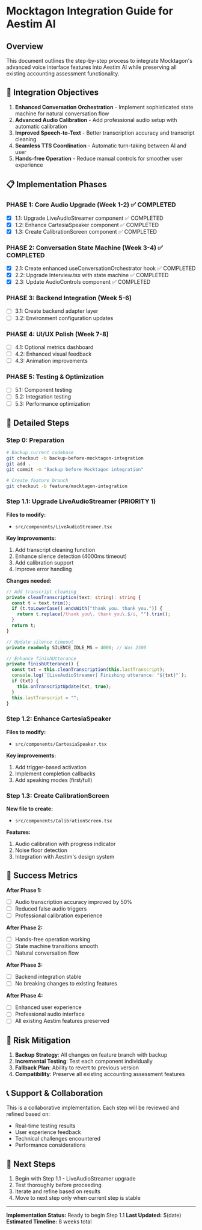 # Mocktagon Integration Guide for Aestim AI

## Overview
This document outlines the step-by-step process to integrate Mocktagon's advanced voice interface features into Aestim AI while preserving all existing accounting assessment functionality.

## 🎯 Integration Objectives
1. **Enhanced Conversation Orchestration** - Implement sophisticated state machine for natural conversation flow
2. **Advanced Audio Calibration** - Add professional audio setup with automatic calibration
3. **Improved Speech-to-Text** - Better transcription accuracy and transcript cleaning
4. **Seamless TTS Coordination** - Automatic turn-taking between AI and user
5. **Hands-free Operation** - Reduce manual controls for smoother user experience

## 📋 Implementation Phases

### PHASE 1: Core Audio Upgrade (Week 1-2) ✅ COMPLETED
- [x] 1.1: Upgrade LiveAudioStreamer component ✅ COMPLETED
- [x] 1.2: Enhance CartesiaSpeaker component ✅ COMPLETED  
- [x] 1.3: Create CalibrationScreen component ✅ COMPLETED

### PHASE 2: Conversation State Machine (Week 3-4) ✅ COMPLETED
- [x] 2.1: Create enhanced useConversationOrchestrator hook ✅ COMPLETED
- [x] 2.2: Upgrade Interview.tsx with state machine ✅ COMPLETED  
- [x] 2.3: Update AudioControls component ✅ COMPLETED

### PHASE 3: Backend Integration (Week 5-6)
- [ ] 3.1: Create backend adapter layer
- [ ] 3.2: Environment configuration updates

### PHASE 4: UI/UX Polish (Week 7-8)
- [ ] 4.1: Optional metrics dashboard
- [ ] 4.2: Enhanced visual feedback
- [ ] 4.3: Animation improvements

### PHASE 5: Testing & Optimization
- [ ] 5.1: Component testing
- [ ] 5.2: Integration testing
- [ ] 5.3: Performance optimization

## 🔧 Detailed Steps

### Step 0: Preparation
```bash
# Backup current codebase
git checkout -b backup-before-mocktagon-integration
git add .
git commit -m "Backup before Mocktagon integration"

# Create feature branch
git checkout -b feature/mocktagon-integration
```

### Step 1.1: Upgrade LiveAudioStreamer (PRIORITY 1)

**Files to modify:**
- `src/components/LiveAudioStreamer.tsx`

**Key improvements:**
1. Add transcript cleaning function
2. Enhance silence detection (4000ms timeout)
3. Add calibration support
4. Improve error handling

**Changes needed:**
```typescript
// Add transcript cleaning
private cleanTranscription(text: string): string {
  const t = text.trim();
  if (t.toLowerCase().endsWith("thank you. thank you.")) {
    return t.replace(/thank you\. thank you\.$/i, "").trim();
  }
  return t;
}

// Update silence timeout
private readonly SILENCE_IDLE_MS = 4000; // Was 2500

// Enhance finishUtterance
private finishUtterance() {
  const txt = this.cleanTranscription(this.lastTranscript);
  console.log(`[LiveAudioStreamer] Finishing utterance: "${txt}"`);
  if (txt) {
    this.onTranscriptUpdate(txt, true);
  }
  this.lastTranscript = "";
}
```

### Step 1.2: Enhance CartesiaSpeaker

**Files to modify:**
- `src/components/CartesiaSpeaker.tsx`

**Key improvements:**
1. Add trigger-based activation
2. Implement completion callbacks
3. Add speaking modes (first/full)

### Step 1.3: Create CalibrationScreen

**New file to create:**
- `src/components/CalibrationScreen.tsx`

**Features:**
1. Audio calibration with progress indicator
2. Noise floor detection
3. Integration with Aestim's design system

## 🎯 Success Metrics

**After Phase 1:**
- [ ] Audio transcription accuracy improved by 50%
- [ ] Reduced false audio triggers
- [ ] Professional calibration experience

**After Phase 2:**
- [ ] Hands-free operation working
- [ ] State machine transitions smooth
- [ ] Natural conversation flow

**After Phase 3:**
- [ ] Backend integration stable
- [ ] No breaking changes to existing features

**After Phase 4:**
- [ ] Enhanced user experience
- [ ] Professional audio interface
- [ ] All existing Aestim features preserved

## 🚨 Risk Mitigation

1. **Backup Strategy**: All changes on feature branch with backup
2. **Incremental Testing**: Test each component individually
3. **Fallback Plan**: Ability to revert to previous version
4. **Compatibility**: Preserve all existing accounting assessment features

## 📞 Support & Collaboration

This is a collaborative implementation. Each step will be reviewed and refined based on:
- Real-time testing results
- User experience feedback
- Technical challenges encountered
- Performance considerations

## 🔄 Next Steps

1. Begin with Step 1.1 - LiveAudioStreamer upgrade
2. Test thoroughly before proceeding
3. Iterate and refine based on results
4. Move to next step only when current step is stable

---

**Implementation Status:** Ready to begin Step 1.1
**Last Updated:** $(date)
**Estimated Timeline:** 8 weeks total